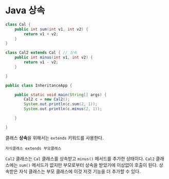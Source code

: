 # Java 상속

```java
class Cal {
    public int sum(int v1, int v2) {
        return v1 + v2;
    }
}

class Cal2 extends Cal { // 상속
    public int minus(int v1, int v2) {
        return v1 - v2;
    }

}

public class InheritanceApp {

    public static void main(String[] args) {
        Cal2 c = new Cal2();
        System.out.println(c.sum(2, 1));
        System.out.println(c.minus(2, 1));

    }

}
```

클래스 **상속**을 위해서는 `extends` 키워드를 사용한다.
```
자식클래스 extends 부모클래스
```
`Cal2` 클래스는 `Cal` 클래스를 상속받고 `minus()` 메서드를 추가한 상태이다. `Cal2` 클래스에는 `sum()` 메서드가 없지만 부모로부터 상속을 받았기에 이상없이 호출이 된다. 상속받은 자식 클래스는 부모 클래스에 이것 저것 기능을 더 추가할 수 있다.